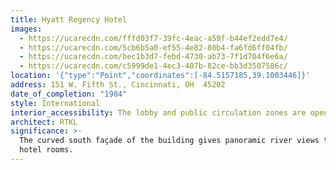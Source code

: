 ```yaml
---
title: Hyatt Regency Hotel
images:
  - https://ucarecdn.com/fffd03f7-39fc-4eac-a59f-b44ef2edd7e4/
  - https://ucarecdn.com/5cb6b5a0-ef55-4e82-80b4-fa6fd6ff04fb/
  - https://ucarecdn.com/bec1b3d7-febd-4730-ab73-7f1d704f6e6a/
  - https://ucarecdn.com/c5999de1-4ec3-407b-82ce-bb3d3507586c/
location: '{"type":"Point","coordinates":[-84.5157185,39.1003446]}'
address: 151 W. Fifth St., Cincinnati, OH  45202
date_of_completion: "1984"
style: International
interior_accessibility: The lobby and public circulation zones are open the the public.
architect: RTKL
significance: >-
  The curved south façade of the building gives panoramic river views to more
  hotel rooms.
---
```

